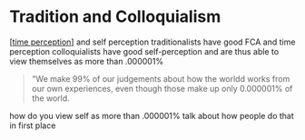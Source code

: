 # Tradition and Colloquialism

[[time perception]] and self perception
traditionalists have good FCA and time perception
colloquialists have good self-perception and are thus able to view themselves as more than .000001% 

> "We make 99% of our judgements about how the worldd works from our own experiences, even though those make up only 0.000001% of the world.

how do you view self as more than .000001%
talk about how people do that in first place




[//begin]: # "Autogenerated link references for markdown compatibility"
[time perception]: time-perception "Time Perception"
[//end]: # "Autogenerated link references"